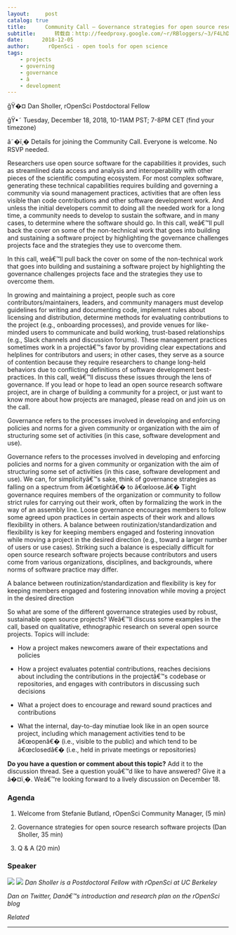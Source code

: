```yaml
---
layout:     post
catalog: true
title:      Community Call – Governance strategies for open source research software projects
subtitle:      转载自：http://feedproxy.google.com/~r/RBloggers/~3/F4LhDUawSu8/
date:      2018-12-05
author:      rOpenSci - open tools for open science
tags:
    - projects
    - governing
    - governance
    - â
    - development
---
```






ğŸ�¤ Dan Sholler, rOpenSci Postdoctoral Fellow

ğŸ•˜ Tuesday, December 18, 2018, 10-11AM PST; 7-8PM CET (find your timezone)

â˜�ï¸� Details for joining the Community Call. Everyone is welcome. No RSVP needed.

Researchers use open source software for the capabilities it provides, such as streamlined data access and analysis and interoperability with other pieces of the scientific computing ecosystem. For most complex software, generating these technical capabilities requires building and governing a community via sound management practices, activities that are often less visible than code contributions and other software development work. And unless the initial developers commit to doing all the needed work for a long time, a community needs to develop to sustain the software, and in many cases, to determine where the software should go. In this call, weâ€™ll pull back the cover on some of the non-technical work that goes into building and sustaining a software project by highlighting the governance challenges projects face and the strategies they use to overcome them.

> 
In this call, weâ€™ll pull back the cover on some of the non-technical work that goes into building and sustaining a software project by highlighting the governance challenges projects face and the strategies they use to overcome them.


In growing and maintaining a project, people such as core contributors/maintainers, leaders, and community managers must develop guidelines for writing and documenting code, implement rules about licensing and distribution, determine methods for evaluating contributions to the project (e.g., onboarding processes), and provide venues for like-minded users to communicate and build working, trust-based relationships (e.g., Slack channels and discussion forums). These management practices sometimes work in a projectâ€™s favor by providing clear expectations and helplines for contributors and users; in other cases, they serve as a source of contention because they require researchers to change long-held behaviors due to conflicting definitions of software development best-practices. In this call, weâ€™ll discuss these issues through the lens of governance. If you lead or hope to lead an open source research software project, are in charge of building a community for a project, or just want to know more about how projects are managed, please read on and join us on the call.

> 
Governance refers to the processes involved in developing and enforcing policies and norms for a given community or organization with the aim of structuring some set of activities (in this case, software development and use).


Governance refers to the processes involved in developing and enforcing policies and norms for a given community or organization with the aim of structuring some set of activities (in this case, software development and use). We can, for simplicityâ€™s sake, think of governance strategies as falling on a spectrum from â€œtightâ€� to â€œloose.â€� Tight governance requires members of the organization or community to follow strict rules for carrying out their work, often by formalizing the work in the way of an assembly line. Loose governance encourages members to follow some agreed upon practices in certain aspects of their work and allows flexibility in others. A balance between routinization/standardization and flexibility is key for keeping members engaged and fostering innovation while moving a project in the desired direction (e.g., toward a larger number of users or use cases). Striking such a balance is especially difficult for open source research software projects because contributors and users come from various organizations, disciplines, and backgrounds, where norms of software practice may differ.

> 
A balance between routinization/standardization and flexibility is key for keeping members engaged and fostering innovation while moving a project in the desired direction


So what are some of the different governance strategies used by robust, sustainable open source projects? Weâ€™ll discuss some examples in the call, based on qualitative, ethnographic research on several open source projects. Topics will include:

- How a project makes newcomers aware of their expectations and policies

- How a project evaluates potential contributions, reaches decisions about including the contributions in the projectâ€™s codebase or repositories, and engages with contributors in discussing such decisions

- What a project does to encourage and reward sound practices and contributions

- What the internal, day-to-day minutiae look like in an open source project, including which management activities tend to be â€œopenâ€� (i.e., visible to the public) and which tend to be â€œclosedâ€� (i.e., held in private meetings or repositories)


**Do you have a question or comment about this topic?** Add it to the discussion thread. See a question youâ€™d like to have answered? Give it a â�¤ï¸�. Weâ€™re looking forward to a lively discussion on December 18.

### Agenda

1. Welcome from Stefanie Butland, rOpenSci Community Manager, (5 min)

1. Governance strategies for open source research software projects (Dan Sholler, 35 min)

1. Q & A (20 min)


### Speaker

![](https://i0.wp.com/ropensci.org/img/blog-images/2018-12-05-commcall-dec2018/dan-sholler.jpg?w=456&ssl=1)
![](https://i0.wp.com/ropensci.org/img/blog-images/2018-12-05-commcall-dec2018/dan-sholler.jpg?w=456&ssl=1)
*Dan Sholler is a Postdoctoral Fellow with rOpenSci at UC Berkeley*

*Dan on Twitter, Danâ€™s introduction and research plan on the rOpenSci blog*


*Related*








---
